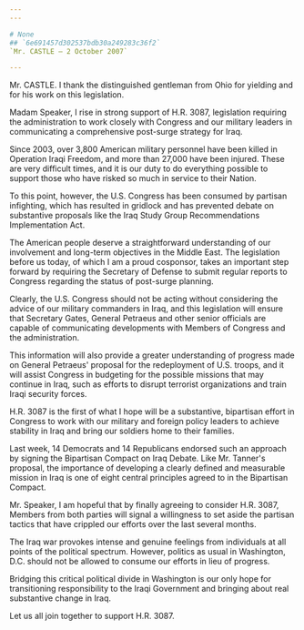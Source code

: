 ```yaml
---
---

# None
## `6e691457d302537bdb30a249283c36f2`
`Mr. CASTLE — 2 October 2007`

---
```



Mr. CASTLE. I thank the distinguished gentleman from Ohio for 
yielding and for his work on this legislation.

Madam Speaker, I rise in strong support of H.R. 3087, legislation 
requiring the administration to work closely with Congress and our 
military leaders in communicating a comprehensive post-surge strategy 
for Iraq.

Since 2003, over 3,800 American military personnel have been killed 
in Operation Iraqi Freedom, and more than 27,000 have been injured. 
These are very difficult times, and it is our duty to do everything 
possible to support those who have risked so much in service to their 
Nation.

To this point, however, the U.S. Congress has been consumed by 
partisan infighting, which has resulted in gridlock and has prevented 
debate on substantive proposals like the Iraq Study Group 
Recommendations Implementation Act.

The American people deserve a straightforward understanding of our 
involvement and long-term objectives in the Middle East. The 
legislation before us today, of which I am a proud cosponsor, takes an 
important step forward by requiring the Secretary of Defense to submit 
regular reports to Congress regarding the status of post-surge 
planning.

Clearly, the U.S. Congress should not be acting without considering 
the advice of our military commanders in Iraq, and this legislation 
will ensure that Secretary Gates, General Petraeus and other senior 
officials are capable of communicating developments with Members of 
Congress and the administration.

This information will also provide a greater understanding of 
progress made on General Petraeus' proposal for the redeployment of 
U.S. troops, and it will assist Congress in budgeting for the possible 
missions that may continue in Iraq, such as efforts to disrupt 
terrorist organizations and train Iraqi security forces.

H.R. 3087 is the first of what I hope will be a substantive, 
bipartisan effort in Congress to work with our military and foreign 
policy leaders to achieve stability in Iraq and bring our soldiers home 
to their families.

Last week, 14 Democrats and 14 Republicans endorsed such an approach 
by signing the Bipartisan Compact on Iraq Debate. Like Mr. Tanner's 
proposal, the importance of developing a clearly defined and measurable 
mission in Iraq is one of eight central principles agreed to in the 
Bipartisan Compact.

Mr. Speaker, I am hopeful that by finally agreeing to consider H.R. 
3087, Members from both parties will signal a willingness to set aside 
the partisan tactics that have crippled our efforts over the last 
several months.

The Iraq war provokes intense and genuine feelings from individuals 
at all points of the political spectrum. However, politics as usual in 
Washington, D.C. should not be allowed to consume our efforts in lieu 
of progress.

Bridging this critical political divide in Washington is our only 
hope for transitioning responsibility to the Iraqi Government and 
bringing about real substantive change in Iraq.

Let us all join together to support H.R. 3087.